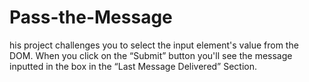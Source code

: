 # Pass-the-Message
his project challenges you to select the input element's value from the DOM. When you click on the “Submit” button you'll see the message inputted in the box in the “Last Message Delivered” Section.
